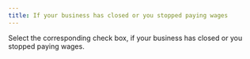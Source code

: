 ```yaml
---
title: If your business has closed or you stopped paying wages
---
```



Select the corresponding check box, if your business has closed or you  stopped paying wages.
